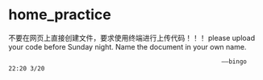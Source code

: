 # home_practice
不要在网页上直接创建文件，要求使用终端进行上传代码！！！
please upload your code before Sunday night. Name the document in your own name.
                                            
                                                               ——bingo 22:20 3/20
